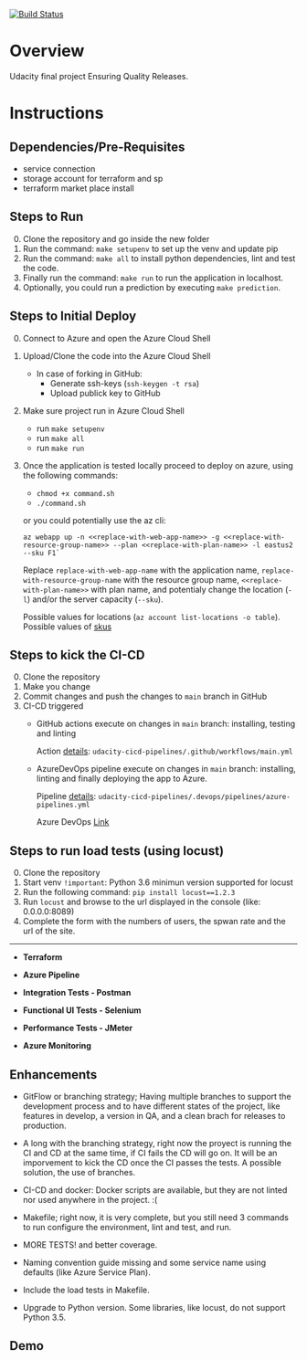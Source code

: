 [![Build Status](https://dev.azure.com/alemag1986/ensuring-quality-releases/_apis/build/status/ensuring-quality-releases?branchName=master)](https://dev.azure.com/alemag1986/ensuring-quality-releases/_build/latest?definitionId=5&branchName=master)

# Overview

Udacity final project Ensuring Quality Releases.

# Instructions

## Dependencies/Pre-Requisites

- service connection
- storage account for terraform and sp
- terraform market place install

## Steps to Run

0. Clone the repository and go inside the new folder
1. Run the command: `make setupenv` to set up the venv and update pip
2. Run the command: `make all` to install python dependencies, lint and test the code.  
3. Finally run the command: `make run` to run the application in localhost. 
4. Optionally, you could run a prediction by executing `make prediction`.

## Steps to Initial Deploy

0. Connect to Azure and open the Azure Cloud Shell
1. Upload/Clone the code into the Azure Cloud Shell
    - In case of forking in GitHub:
      - Generate ssh-keys (`ssh-keygen -t rsa`)
      - Upload publick key to GitHub
2. Make sure project run in Azure Cloud Shell
    - run `make setupenv`
    - run `make all`
    - run `make run`       
3. Once the application is tested locally proceed to deploy on azure, using the following commands:
    
    - `chmod +x command.sh`
    - `./command.sh`

    or you could potentially use the az cli:
    ```
    az webapp up -n <<replace-with-web-app-name>> -g <<replace-with-resource-group-name>> --plan <<replace-with-plan-name>> -l eastus2 --sku F1`
    ```
    Replace `replace-with-web-app-name` with the application name, `replace-with-resource-group-name` with the resource group name, `<<replace-with-plan-name>>` with plan name, and potentialy change the location (`-l`) and/or the server capacity (`--sku`).

    Possible values for locations (`az account list-locations -o table`).
    Possible values of [skus](https://azure.microsoft.com/en-us/pricing/details/app-service/linux/)
    
## Steps to kick the CI-CD

0. Clone the repository
1. Make you change 
2. Commit changes and push the changes to `main` branch in GitHub
3. CI-CD triggered
    - GitHub actions execute on changes in `main` branch: installing, testing and linting

        Action [details](https://github.com/alemag1986/udacity-cicd-pipelines/blob/main/.github/workflows/main.yml): `udacity-cicd-pipelines/.github/workflows/main.yml`

    -  AzureDevOps pipeline execute on changes in `main` branch: installing, linting and finally deploying the app to Azure.

        Pipeline [details](https://github.com/alemag1986/udacity-cicd-pipelines/blob/main/.devops/pipelines/azure-pipelines.yml): `udacity-cicd-pipelines/.devops/pipelines/azure-pipelines.yml`
        
        Azure DevOps [Link](https://dev.azure.com/alemag1986/udacity-cicd-pipelines/_build)


## Steps to run load tests (using locust)

0. Clone the repository 
1. Start venv `!important`: Python 3.6 minimun version supported for locust 
2. Run the following command: `pip install locust==1.2.3`
3. Run `locust` and browse to the url displayed in the console (like: 0.0.0.0:8089)
4. Complete the form with the numbers of users, the spwan rate and the url of the site. 

---

* **Terraform**

* **Azure Pipeline**

* **Integration Tests - Postman**

* **Functional UI Tests - Selenium**  

* **Performance Tests - JMeter**

* **Azure Monitoring** 


## Enhancements

- GitFlow or branching strategy; Having multiple branches to support the development process and to have different states of the project, like features in develop, a version in QA, and a clean brach for releases to production.

-  A long with the branching strategy, right now the proyect is running the CI and CD at the same time, if CI fails the CD will go on. It will be an imporvement to kick the CD once the CI passes the tests. A possible solution, the use of branches. 

- CI-CD and docker: Docker scripts are available, but they are not linted nor used anywhere in the project. :(

- Makefile; right now, it is very complete, but you still need 3 commands to run configure the environment, lint and test, and run. 

- MORE TESTS! and better coverage. 

- Naming convention guide missing and some service name using defaults (like Azure Service Plan).

- Include the load tests in Makefile.

- Upgrade to Python version. Some libraries, like locust, do not support Python 3.5.

## Demo